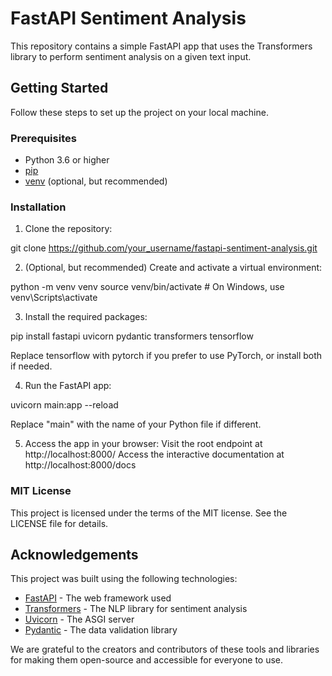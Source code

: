 # FastAPI Sentiment Analysis

This repository contains a simple FastAPI app that uses the Transformers library to perform sentiment analysis on a given text input.

## Getting Started

Follow these steps to set up the project on your local machine.

### Prerequisites

- Python 3.6 or higher
- [pip](https://pip.pypa.io/en/stable/installation/)
- [venv](https://docs.python.org/3/library/venv.html) (optional, but recommended)

### Installation

1. Clone the repository:

git clone https://github.com/your_username/fastapi-sentiment-analysis.git


2. (Optional, but recommended) Create and activate a virtual environment:

python -m venv venv
source venv/bin/activate # On Windows, use venv\Scripts\activate


3. Install the required packages:

pip install fastapi uvicorn pydantic transformers tensorflow

Replace tensorflow with pytorch if you prefer to use PyTorch, or install both if needed.

4. Run the FastAPI app:

uvicorn main:app --reload

Replace "main" with the name of your Python file if different.

5. Access the app in your browser:
Visit the root endpoint at http://localhost:8000/
Access the interactive documentation at http://localhost:8000/docs

### MIT License

This project is licensed under the terms of the MIT license. See the LICENSE file for details.

## Acknowledgements

This project was built using the following technologies:

- [FastAPI](https://fastapi.tiangolo.com/) - The web framework used
- [Transformers](https://huggingface.co/transformers/) - The NLP library for sentiment analysis
- [Uvicorn](https://www.uvicorn.org/) - The ASGI server
- [Pydantic](https://pydantic-docs.helpmanual.io/) - The data validation library

We are grateful to the creators and contributors of these tools and libraries for making them open-source and accessible for everyone to use.
